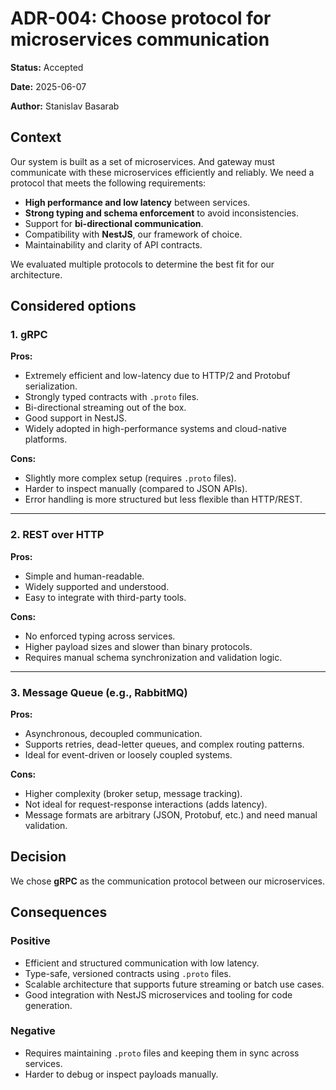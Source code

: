 # ADR-004: Choose protocol for microservices communication

**Status:** Accepted

**Date:** 2025-06-07

**Author:** Stanislav Basarab

## Context

Our system is built as a set of microservices. And gateway must communicate with these microservices efficiently and reliably. We need a protocol that meets the following requirements:

- **High performance and low latency** between services.
- **Strong typing and schema enforcement** to avoid inconsistencies.
- Support for **bi-directional communication**.
- Compatibility with **NestJS**, our framework of choice.
- Maintainability and clarity of API contracts.

We evaluated multiple protocols to determine the best fit for our architecture.

## Considered options

### 1. gRPC

**Pros:**
- Extremely efficient and low-latency due to HTTP/2 and Protobuf serialization.
- Strongly typed contracts with `.proto` files.
- Bi-directional streaming out of the box.
- Good support in NestJS.
- Widely adopted in high-performance systems and cloud-native platforms.

**Cons:**
- Slightly more complex setup (requires `.proto` files).
- Harder to inspect manually (compared to JSON APIs).
- Error handling is more structured but less flexible than HTTP/REST.

---

### 2. REST over HTTP

**Pros:**
- Simple and human-readable.
- Widely supported and understood.
- Easy to integrate with third-party tools.

**Cons:**
- No enforced typing across services.
- Higher payload sizes and slower than binary protocols.
- Requires manual schema synchronization and validation logic.

---

### 3. Message Queue (e.g., RabbitMQ)

**Pros:**
- Asynchronous, decoupled communication.
- Supports retries, dead-letter queues, and complex routing patterns.
- Ideal for event-driven or loosely coupled systems.

**Cons:**
- Higher complexity (broker setup, message tracking).
- Not ideal for request-response interactions (adds latency).
- Message formats are arbitrary (JSON, Protobuf, etc.) and need manual validation.

## Decision

We chose **gRPC** as the communication protocol between our microservices.

## Consequences

### Positive
- Efficient and structured communication with low latency.
- Type-safe, versioned contracts using `.proto` files.
- Scalable architecture that supports future streaming or batch use cases.
- Good integration with NestJS microservices and tooling for code generation.

### Negative
- Requires maintaining `.proto` files and keeping them in sync across services.
- Harder to debug or inspect payloads manually.

